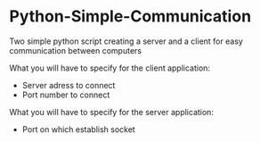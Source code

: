 # Python-Simple-Communication
Two simple python script creating a server and a client for easy communication between computers

What you will have to specify for the client application:
- Server adress to connect
- Port number to connect

What you will have to specify for the server application:
- Port on which establish socket
